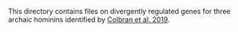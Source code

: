 This directory contains files on divergently regulated genes for three archaic hominins identified by [Colbran et al. 2019](https://www.nature.com/articles/s41559-019-0996-x).
